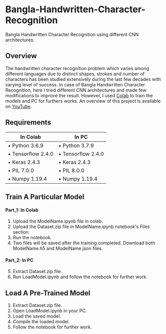 # Bangla-Handwritten-Character-Recognition
Bangla Handwritten Character Recognition using different CNN architectures.

## Overview
The handwritten character recognition problem which varies among different languages due to distinct shapes, strokes and number of characters has been studied extensively during the last few decades with varying level of success. In case of Bangla Handwritten Character Recognition, here I tried different CNN architectures and made few modifications to improve the result. However, I used [Colab](https://colab.research.google.com/) to train the models and PC for furthers works. An overview of this project is available on [YouTube](https://www.youtube.com/watch?v=SvCAFmg2emI&ab_channel=MehediHasanBijoy).


## Requirements
| In Colab                | In PC                  |
| ------------------------|------------------------|
| • Python 3.6.9          | • Python 3.7.9         |
| • Tensorflow 2.4.0      | • Tensorflow 2.4.0     | 
| • Keras 2.4.3           | • Keras 2.4.3          | 
| • PIL 7.0.0             | • PIL 8.0.0            | 
| • Numpy 1.19.4          | • Numpy 1.19.4         |

## Train A Particular Model
#### Part_1: In Colab
1. Upload the ModelName.ipynb file in colab.
2. Upload the Dataset.zip file in ModelName.ipynb notebook's Files section. 
3. Run the notebook.
4. Two files will be saved after the training completed. Download both ModelName.h5 and ModelName.json files.
#### Part_2: In PC
5. Extract Dataset.zip file.
6. Run LoadModel.ipynb and follow the notebook for further work.

## Load A Pre-Trained Model
1. Extract Dataset.zip file.
2. Open LoadModel.ipynb in your PC.
3. Load the saved model.
4. Compile the loaded model.
5. Follow the notebook for further work.


